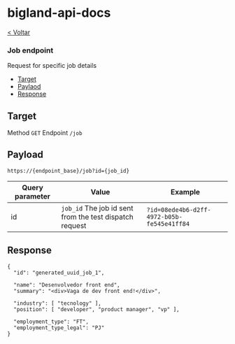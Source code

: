 # bigland-api-docs

[< Voltar](/README.md)

### Job endpoint

Request for specific job details

* [Target](#target)
* [Paylaod](#payload)
* [Response](#response)

## Target

Method `GET`
Endpoint `/job`

## Payload

`https://{endpoint_base}/job?id={job_id}`

| Query parameter | Value | Example |
| --------------- | ----- | ------- |
| id              | `job_id` The job id sent from the test dispatch request | `?id=08ede4b6-d2ff-4972-b05b-fe545e41ff84` |

## Response

```
{
  "id": "generated_uuid_job_1",

  "name": "Desenvolvedor front end",
  "summary": "<div>Vaga de dev front end!</div>",

  "industry": [ "tecnology" ],
  "position": [ "developer", "product manager", "vp" ],

  "employment_type": "FT",
  "employment_type_legal": "PJ"
}
```
